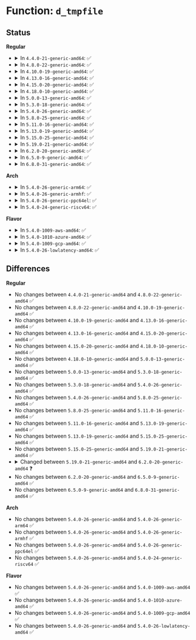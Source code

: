 # Function: <code>d_tmpfile</code>

## Status
<b>Regular</b>
<ul>
<li>
<details>
<summary>In <code>4.4.0-21-generic-amd64</code>: ✅</summary>

```c
void d_tmpfile(struct dentry * dentry, struct inode * inode)
```

```json
{
  "name": "d_tmpfile",
  "collision_type": "Unique Global",
  "inline_type": "No",
  "funcs": [
    {
      "addr": 18446744071581091024,
      "name": "d_tmpfile",
      "external": true,
      "loc": "fs/dcache.c:3348",
      "file": "fs/dcache.c",
      "inline": "seen, unknown",
      "caller_inline": [],
      "caller_func": [
        "mm/shmem.c:shmem_tmpfile",
        "fs/ext4/namei.c:ext4_tmpfile"
      ]
    }
  ],
  "symbols": [
    {
      "addr": 18446744071581091024,
      "name": "d_tmpfile",
      "section": ".text",
      "bind": "STB_GLOBAL",
      "size": 173
    }
  ]
}
```
</details>
</li>
<li>
<details>
<summary>In <code>4.8.0-22-generic-amd64</code>: ✅</summary>

```c
void d_tmpfile(struct dentry * dentry, struct inode * inode)
```

```json
{
  "name": "d_tmpfile",
  "collision_type": "Unique Global",
  "inline_type": "No",
  "funcs": [
    {
      "addr": 18446744071581250512,
      "name": "d_tmpfile",
      "external": true,
      "loc": "fs/dcache.c:3515",
      "file": "fs/dcache.c",
      "inline": "seen, unknown",
      "caller_inline": [],
      "caller_func": [
        "mm/shmem.c:shmem_tmpfile",
        "fs/ext4/namei.c:ext4_tmpfile"
      ]
    }
  ],
  "symbols": [
    {
      "addr": 18446744071581250512,
      "name": "d_tmpfile",
      "section": ".text",
      "bind": "STB_GLOBAL",
      "size": 173
    }
  ]
}
```
</details>
</li>
<li>
<details>
<summary>In <code>4.10.0-19-generic-amd64</code>: ✅</summary>

```c
void d_tmpfile(struct dentry * dentry, struct inode * inode)
```

```json
{
  "name": "d_tmpfile",
  "collision_type": "Unique Global",
  "inline_type": "No",
  "funcs": [
    {
      "addr": 18446744071581328304,
      "name": "d_tmpfile",
      "external": true,
      "loc": "fs/dcache.c:3525",
      "file": "fs/dcache.c",
      "inline": "seen, unknown",
      "caller_inline": [],
      "caller_func": [
        "mm/shmem.c:shmem_tmpfile",
        "fs/ext4/namei.c:ext4_tmpfile"
      ]
    }
  ],
  "symbols": [
    {
      "addr": 18446744071581328304,
      "name": "d_tmpfile",
      "section": ".text",
      "bind": "STB_GLOBAL",
      "size": 173
    }
  ]
}
```
</details>
</li>
<li>
<details>
<summary>In <code>4.13.0-16-generic-amd64</code>: ✅</summary>

```c
void d_tmpfile(struct dentry * dentry, struct inode * inode)
```

```json
{
  "name": "d_tmpfile",
  "collision_type": "Unique Global",
  "inline_type": "No",
  "funcs": [
    {
      "addr": 18446744071581383696,
      "name": "d_tmpfile",
      "external": true,
      "loc": "fs/dcache.c:3555",
      "file": "fs/dcache.c",
      "inline": "seen, unknown",
      "caller_inline": [],
      "caller_func": [
        "mm/shmem.c:shmem_tmpfile",
        "fs/ext4/namei.c:ext4_tmpfile"
      ]
    }
  ],
  "symbols": [
    {
      "addr": 18446744071581383696,
      "name": "d_tmpfile",
      "section": ".text",
      "bind": "STB_GLOBAL",
      "size": 173
    }
  ]
}
```
</details>
</li>
<li>
<details>
<summary>In <code>4.15.0-20-generic-amd64</code>: ✅</summary>

```c
void d_tmpfile(struct dentry * dentry, struct inode * inode)
```

```json
{
  "name": "d_tmpfile",
  "collision_type": "Unique Global",
  "inline_type": "No",
  "funcs": [
    {
      "addr": 18446744071581525152,
      "name": "d_tmpfile",
      "external": true,
      "loc": "fs/dcache.c:3567",
      "file": "fs/dcache.c",
      "inline": "seen, unknown",
      "caller_inline": [],
      "caller_func": [
        "mm/shmem.c:shmem_tmpfile",
        "fs/ext4/namei.c:ext4_tmpfile"
      ]
    }
  ],
  "symbols": [
    {
      "addr": 18446744071581525152,
      "name": "d_tmpfile",
      "section": ".text",
      "bind": "STB_GLOBAL",
      "size": 173
    }
  ]
}
```
</details>
</li>
<li>
<details>
<summary>In <code>4.18.0-10-generic-amd64</code>: ✅</summary>

```c
void d_tmpfile(struct dentry * dentry, struct inode * inode)
```

```json
{
  "name": "d_tmpfile",
  "collision_type": "Unique Global",
  "inline_type": "No",
  "funcs": [
    {
      "addr": 18446744071581683536,
      "name": "d_tmpfile",
      "external": true,
      "loc": "fs/dcache.c:3093",
      "file": "fs/dcache.c",
      "inline": "seen, unknown",
      "caller_inline": [],
      "caller_func": [
        "mm/shmem.c:shmem_tmpfile",
        "fs/ext4/namei.c:ext4_tmpfile"
      ]
    }
  ],
  "symbols": [
    {
      "addr": 18446744071581683536,
      "name": "d_tmpfile",
      "section": ".text",
      "bind": "STB_GLOBAL",
      "size": 170
    }
  ]
}
```
</details>
</li>
<li>
<details>
<summary>In <code>5.0.0-13-generic-amd64</code>: ✅</summary>

```c
void d_tmpfile(struct dentry * dentry, struct inode * inode)
```

```json
{
  "name": "d_tmpfile",
  "collision_type": "Unique Global",
  "inline_type": "No",
  "funcs": [
    {
      "addr": 18446744071581770352,
      "name": "d_tmpfile",
      "external": true,
      "loc": "fs/dcache.c:3047",
      "file": "fs/dcache.c",
      "inline": "seen, unknown",
      "caller_inline": [],
      "caller_func": [
        "mm/shmem.c:shmem_tmpfile",
        "fs/ext4/namei.c:ext4_tmpfile"
      ]
    }
  ],
  "symbols": [
    {
      "addr": 18446744071581770352,
      "name": "d_tmpfile",
      "section": ".text",
      "bind": "STB_GLOBAL",
      "size": 170
    }
  ]
}
```
</details>
</li>
<li>
<details>
<summary>In <code>5.3.0-18-generic-amd64</code>: ✅</summary>

```c
void d_tmpfile(struct dentry * dentry, struct inode * inode)
```

```json
{
  "name": "d_tmpfile",
  "collision_type": "Unique Global",
  "inline_type": "No",
  "funcs": [
    {
      "addr": 18446744071581887696,
      "name": "d_tmpfile",
      "external": true,
      "loc": "fs/dcache.c:3116",
      "file": "fs/dcache.c",
      "inline": "seen, unknown",
      "caller_inline": [],
      "caller_func": [
        "mm/shmem.c:shmem_tmpfile",
        "fs/ext4/namei.c:ext4_tmpfile"
      ]
    }
  ],
  "symbols": [
    {
      "addr": 18446744071581887696,
      "name": "d_tmpfile",
      "section": ".text",
      "bind": "STB_GLOBAL",
      "size": 180
    }
  ]
}
```
</details>
</li>
<li>
<details>
<summary>In <code>5.4.0-26-generic-amd64</code>: ✅</summary>

```c
void d_tmpfile(struct dentry * dentry, struct inode * inode)
```

```json
{
  "name": "d_tmpfile",
  "collision_type": "Unique Global",
  "inline_type": "No",
  "funcs": [
    {
      "addr": 18446744071581960400,
      "name": "d_tmpfile",
      "external": true,
      "loc": "fs/dcache.c:3116",
      "file": "fs/dcache.c",
      "inline": "seen, unknown",
      "caller_inline": [],
      "caller_func": [
        "mm/shmem.c:shmem_tmpfile",
        "fs/ext4/namei.c:ext4_tmpfile"
      ]
    }
  ],
  "symbols": [
    {
      "addr": 18446744071581960400,
      "name": "d_tmpfile",
      "section": ".text",
      "bind": "STB_GLOBAL",
      "size": 180
    }
  ]
}
```
</details>
</li>
<li>
<details>
<summary>In <code>5.8.0-25-generic-amd64</code>: ✅</summary>

```c
void d_tmpfile(struct dentry * dentry, struct inode * inode)
```

```json
{
  "name": "d_tmpfile",
  "collision_type": "Unique Global",
  "inline_type": "No",
  "funcs": [
    {
      "addr": 18446744071582193472,
      "name": "d_tmpfile",
      "external": true,
      "loc": "fs/dcache.c:3137",
      "file": "fs/dcache.c",
      "inline": "seen, unknown",
      "caller_inline": [],
      "caller_func": [
        "mm/shmem.c:shmem_tmpfile",
        "fs/ext4/namei.c:ext4_tmpfile",
        "fs/hugetlbfs/inode.c:hugetlbfs_tmpfile"
      ]
    }
  ],
  "symbols": [
    {
      "addr": 18446744071582193472,
      "name": "d_tmpfile",
      "section": ".text",
      "bind": "STB_GLOBAL",
      "size": 180
    }
  ]
}
```
</details>
</li>
<li>
<details>
<summary>In <code>5.11.0-16-generic-amd64</code>: ✅</summary>

```c
void d_tmpfile(struct dentry * dentry, struct inode * inode)
```

```json
{
  "name": "d_tmpfile",
  "collision_type": "Unique Global",
  "inline_type": "No",
  "funcs": [
    {
      "addr": 18446744071582240992,
      "name": "d_tmpfile",
      "external": true,
      "loc": "fs/dcache.c:3144",
      "file": "fs/dcache.c",
      "inline": "seen, unknown",
      "caller_inline": [],
      "caller_func": [
        "mm/shmem.c:shmem_tmpfile",
        "fs/ext4/namei.c:ext4_tmpfile",
        "fs/hugetlbfs/inode.c:hugetlbfs_tmpfile"
      ]
    }
  ],
  "symbols": [
    {
      "addr": 18446744071582240992,
      "name": "d_tmpfile",
      "section": ".text",
      "bind": "STB_GLOBAL",
      "size": 180
    }
  ]
}
```
</details>
</li>
<li>
<details>
<summary>In <code>5.13.0-19-generic-amd64</code>: ✅</summary>

```c
void d_tmpfile(struct dentry * dentry, struct inode * inode)
```

```json
{
  "name": "d_tmpfile",
  "collision_type": "Unique Global",
  "inline_type": "No",
  "funcs": [
    {
      "addr": 18446744071582266720,
      "name": "d_tmpfile",
      "external": true,
      "loc": "fs/dcache.c:3170",
      "file": "fs/dcache.c",
      "inline": "seen, unknown",
      "caller_inline": [],
      "caller_func": [
        "mm/shmem.c:shmem_tmpfile",
        "fs/ext4/namei.c:ext4_tmpfile",
        "fs/ramfs/inode.c:ramfs_tmpfile",
        "fs/hugetlbfs/inode.c:hugetlbfs_tmpfile"
      ]
    }
  ],
  "symbols": [
    {
      "addr": 18446744071582266720,
      "name": "d_tmpfile",
      "section": ".text",
      "bind": "STB_GLOBAL",
      "size": 180
    }
  ]
}
```
</details>
</li>
<li>
<details>
<summary>In <code>5.15.0-25-generic-amd64</code>: ✅</summary>

```c
void d_tmpfile(struct dentry * dentry, struct inode * inode)
```

```json
{
  "name": "d_tmpfile",
  "collision_type": "Unique Global",
  "inline_type": "No",
  "funcs": [
    {
      "addr": 18446744071582585088,
      "name": "d_tmpfile",
      "external": true,
      "loc": "fs/dcache.c:3172",
      "file": "fs/dcache.c",
      "inline": "seen, unknown",
      "caller_inline": [],
      "caller_func": [
        "mm/shmem.c:shmem_tmpfile",
        "fs/ext4/namei.c:ext4_tmpfile",
        "fs/ramfs/inode.c:ramfs_tmpfile",
        "fs/hugetlbfs/inode.c:hugetlbfs_tmpfile"
      ]
    }
  ],
  "symbols": [
    {
      "addr": 18446744071582585088,
      "name": "d_tmpfile",
      "section": ".text",
      "bind": "STB_GLOBAL",
      "size": 234
    }
  ]
}
```
</details>
</li>
<li>
<details>
<summary>In <code>5.19.0-21-generic-amd64</code>: ✅</summary>

```c
void d_tmpfile(struct dentry * dentry, struct inode * inode)
```

```json
{
  "name": "d_tmpfile",
  "collision_type": "Unique Global",
  "inline_type": "No",
  "funcs": [
    {
      "addr": 18446744071583115648,
      "name": "d_tmpfile",
      "external": true,
      "loc": "fs/dcache.c:3196",
      "file": "fs/dcache.c",
      "inline": "seen, unknown",
      "caller_inline": [],
      "caller_func": [
        "mm/shmem.c:shmem_tmpfile",
        "fs/ext4/namei.c:ext4_tmpfile",
        "fs/ramfs/inode.c:ramfs_tmpfile",
        "fs/hugetlbfs/inode.c:hugetlbfs_tmpfile"
      ]
    }
  ],
  "symbols": [
    {
      "addr": 18446744071583115648,
      "name": "d_tmpfile",
      "section": ".text",
      "bind": "STB_GLOBAL",
      "size": 230
    }
  ]
}
```
</details>
</li>
<li>
<details>
<summary>In <code>6.2.0-20-generic-amd64</code>: ✅</summary>

```c
void d_tmpfile(struct file * file, struct inode * inode)
```

```json
{
  "name": "d_tmpfile",
  "collision_type": "Unique Global",
  "inline_type": "No",
  "funcs": [
    {
      "addr": 18446744071583685904,
      "name": "d_tmpfile",
      "external": true,
      "loc": "fs/dcache.c:3252",
      "file": "fs/dcache.c",
      "inline": "seen, unknown",
      "caller_inline": [],
      "caller_func": [
        "mm/shmem.c:shmem_tmpfile",
        "fs/ext4/namei.c:ext4_tmpfile",
        "fs/ramfs/inode.c:ramfs_tmpfile",
        "fs/hugetlbfs/inode.c:hugetlbfs_tmpfile"
      ]
    }
  ],
  "symbols": [
    {
      "addr": 18446744071583685904,
      "name": "d_tmpfile",
      "section": ".text",
      "bind": "STB_GLOBAL",
      "size": 231
    }
  ]
}
```
</details>
</li>
<li>
<details>
<summary>In <code>6.5.0-9-generic-amd64</code>: ✅</summary>

```c
void d_tmpfile(struct file * file, struct inode * inode)
```

```json
{
  "name": "d_tmpfile",
  "collision_type": "Unique Global",
  "inline_type": "No",
  "funcs": [
    {
      "addr": 18446744071583903792,
      "name": "d_tmpfile",
      "external": true,
      "loc": "fs/dcache.c:3252",
      "file": "fs/dcache.c",
      "inline": "seen, unknown",
      "caller_inline": [],
      "caller_func": [
        "mm/shmem.c:shmem_tmpfile",
        "fs/ext4/namei.c:ext4_tmpfile",
        "fs/ramfs/inode.c:ramfs_tmpfile",
        "fs/hugetlbfs/inode.c:hugetlbfs_tmpfile"
      ]
    }
  ],
  "symbols": [
    {
      "addr": 18446744071583903792,
      "name": "d_tmpfile",
      "section": ".text",
      "bind": "STB_GLOBAL",
      "size": 234
    }
  ]
}
```
</details>
</li>
<li>
<details>
<summary>In <code>6.8.0-31-generic-amd64</code>: ✅</summary>

```c
void d_tmpfile(struct file * file, struct inode * inode)
```

```json
{
  "name": "d_tmpfile",
  "collision_type": "Unique Global",
  "inline_type": "No",
  "funcs": [
    {
      "addr": 18446744071584110448,
      "name": "d_tmpfile",
      "external": true,
      "loc": "fs/dcache.c:3093",
      "file": "fs/dcache.c",
      "inline": "seen, unknown",
      "caller_inline": [],
      "caller_func": [
        "mm/shmem.c:shmem_tmpfile",
        "fs/ext4/namei.c:ext4_tmpfile",
        "fs/ramfs/inode.c:ramfs_tmpfile",
        "fs/hugetlbfs/inode.c:hugetlbfs_tmpfile"
      ]
    }
  ],
  "symbols": [
    {
      "addr": 18446744071584110448,
      "name": "d_tmpfile",
      "section": ".text",
      "bind": "STB_GLOBAL",
      "size": 136
    }
  ]
}
```
</details>
</li>
</ul>
<b>Arch</b>
<ul>
<li>
<details>
<summary>In <code>5.4.0-26-generic-arm64</code>: ✅</summary>

```c
void d_tmpfile(struct dentry * dentry, struct inode * inode)
```

```json
{
  "name": "d_tmpfile",
  "collision_type": "Unique Global",
  "inline_type": "No",
  "funcs": [
    {
      "addr": 18446603336493461512,
      "name": "d_tmpfile",
      "external": true,
      "loc": "fs/dcache.c:3116",
      "file": "fs/dcache.c",
      "inline": "seen, unknown",
      "caller_inline": [],
      "caller_func": [
        "mm/shmem.c:shmem_tmpfile",
        "fs/ext4/namei.c:ext4_tmpfile"
      ]
    }
  ],
  "symbols": [
    {
      "addr": 18446603336493461512,
      "name": "d_tmpfile",
      "section": ".text",
      "bind": "STB_GLOBAL",
      "size": 332
    }
  ]
}
```
</details>
</li>
<li>
<details>
<summary>In <code>5.4.0-26-generic-armhf</code>: ✅</summary>

```c
void d_tmpfile(struct dentry * dentry, struct inode * inode)
```

```json
{
  "name": "d_tmpfile",
  "collision_type": "Unique Global",
  "inline_type": "No",
  "funcs": [
    {
      "addr": 3227026856,
      "name": "d_tmpfile",
      "external": true,
      "loc": "fs/dcache.c:3116",
      "file": "fs/dcache.c",
      "inline": "seen, unknown",
      "caller_inline": [],
      "caller_func": [
        "mm/shmem.c:shmem_tmpfile",
        "fs/ext4/namei.c:ext4_tmpfile"
      ]
    }
  ],
  "symbols": [
    {
      "addr": 3227026856,
      "name": "d_tmpfile",
      "section": ".text",
      "bind": "STB_GLOBAL",
      "size": 216
    }
  ]
}
```
</details>
</li>
<li>
<details>
<summary>In <code>5.4.0-26-generic-ppc64el</code>: ✅</summary>

```c
void d_tmpfile(struct dentry * dentry, struct inode * inode)
```

```json
{
  "name": "d_tmpfile",
  "collision_type": "Unique Global",
  "inline_type": "No",
  "funcs": [
    {
      "addr": 13835058055287018704,
      "name": "d_tmpfile",
      "external": true,
      "loc": "fs/dcache.c:3116",
      "file": "fs/dcache.c",
      "inline": "seen, unknown",
      "caller_inline": [],
      "caller_func": [
        "mm/shmem.c:shmem_tmpfile",
        "fs/ext4/namei.c:ext4_tmpfile"
      ]
    }
  ],
  "symbols": [
    {
      "addr": 13835058055287018704,
      "name": "d_tmpfile",
      "section": ".text",
      "bind": "STB_GLOBAL",
      "size": 412
    }
  ]
}
```
</details>
</li>
<li>
<details>
<summary>In <code>5.4.0-24-generic-riscv64</code>: ✅</summary>

```c
void d_tmpfile(struct dentry * dentry, struct inode * inode)
```

```json
{
  "name": "d_tmpfile",
  "collision_type": "Unique Global",
  "inline_type": "No",
  "funcs": [
    {
      "addr": 18446743936273141990,
      "name": "d_tmpfile",
      "external": true,
      "loc": "fs/dcache.c:3116",
      "file": "fs/dcache.c",
      "inline": "seen, unknown",
      "caller_inline": [],
      "caller_func": [
        "mm/shmem.c:shmem_tmpfile",
        "fs/ext4/namei.c:ext4_tmpfile"
      ]
    }
  ],
  "symbols": [
    {
      "addr": 18446743936273141990,
      "name": "d_tmpfile",
      "section": ".text",
      "bind": "STB_GLOBAL",
      "size": 264
    }
  ]
}
```
</details>
</li>
</ul>
<b>Flavor</b>
<ul>
<li>
<details>
<summary>In <code>5.4.0-1009-aws-amd64</code>: ✅</summary>

```c
void d_tmpfile(struct dentry * dentry, struct inode * inode)
```

```json
{
  "name": "d_tmpfile",
  "collision_type": "Unique Global",
  "inline_type": "No",
  "funcs": [
    {
      "addr": 18446744071581929136,
      "name": "d_tmpfile",
      "external": true,
      "loc": "fs/dcache.c:3116",
      "file": "fs/dcache.c",
      "inline": "seen, unknown",
      "caller_inline": [],
      "caller_func": [
        "mm/shmem.c:shmem_tmpfile",
        "fs/ext4/namei.c:ext4_tmpfile"
      ]
    }
  ],
  "symbols": [
    {
      "addr": 18446744071581929136,
      "name": "d_tmpfile",
      "section": ".text",
      "bind": "STB_GLOBAL",
      "size": 180
    }
  ]
}
```
</details>
</li>
<li>
<details>
<summary>In <code>5.4.0-1010-azure-amd64</code>: ✅</summary>

```c
void d_tmpfile(struct dentry * dentry, struct inode * inode)
```

```json
{
  "name": "d_tmpfile",
  "collision_type": "Unique Global",
  "inline_type": "No",
  "funcs": [
    {
      "addr": 18446744071581866720,
      "name": "d_tmpfile",
      "external": true,
      "loc": "fs/dcache.c:3116",
      "file": "fs/dcache.c",
      "inline": "seen, unknown",
      "caller_inline": [],
      "caller_func": [
        "mm/shmem.c:shmem_tmpfile",
        "fs/ext4/namei.c:ext4_tmpfile"
      ]
    }
  ],
  "symbols": [
    {
      "addr": 18446744071581866720,
      "name": "d_tmpfile",
      "section": ".text",
      "bind": "STB_GLOBAL",
      "size": 180
    }
  ]
}
```
</details>
</li>
<li>
<details>
<summary>In <code>5.4.0-1009-gcp-amd64</code>: ✅</summary>

```c
void d_tmpfile(struct dentry * dentry, struct inode * inode)
```

```json
{
  "name": "d_tmpfile",
  "collision_type": "Unique Global",
  "inline_type": "No",
  "funcs": [
    {
      "addr": 18446744071581920448,
      "name": "d_tmpfile",
      "external": true,
      "loc": "fs/dcache.c:3116",
      "file": "fs/dcache.c",
      "inline": "seen, unknown",
      "caller_inline": [],
      "caller_func": [
        "mm/shmem.c:shmem_tmpfile",
        "fs/ext4/namei.c:ext4_tmpfile"
      ]
    }
  ],
  "symbols": [
    {
      "addr": 18446744071581920448,
      "name": "d_tmpfile",
      "section": ".text",
      "bind": "STB_GLOBAL",
      "size": 180
    }
  ]
}
```
</details>
</li>
<li>
<details>
<summary>In <code>5.4.0-26-lowlatency-amd64</code>: ✅</summary>

```c
void d_tmpfile(struct dentry * dentry, struct inode * inode)
```

```json
{
  "name": "d_tmpfile",
  "collision_type": "Unique Global",
  "inline_type": "No",
  "funcs": [
    {
      "addr": 18446744071581990432,
      "name": "d_tmpfile",
      "external": true,
      "loc": "fs/dcache.c:3116",
      "file": "fs/dcache.c",
      "inline": "seen, unknown",
      "caller_inline": [],
      "caller_func": [
        "mm/shmem.c:shmem_tmpfile",
        "fs/ext4/namei.c:ext4_tmpfile"
      ]
    }
  ],
  "symbols": [
    {
      "addr": 18446744071581990432,
      "name": "d_tmpfile",
      "section": ".text",
      "bind": "STB_GLOBAL",
      "size": 176
    }
  ]
}
```
</details>
</li>
</ul>

## Differences
<b>Regular</b>
<ul>
<li>
No changes between <code>4.4.0-21-generic-amd64</code> and <code>4.8.0-22-generic-amd64</code> ✅
</li>
<li>
No changes between <code>4.8.0-22-generic-amd64</code> and <code>4.10.0-19-generic-amd64</code> ✅
</li>
<li>
No changes between <code>4.10.0-19-generic-amd64</code> and <code>4.13.0-16-generic-amd64</code> ✅
</li>
<li>
No changes between <code>4.13.0-16-generic-amd64</code> and <code>4.15.0-20-generic-amd64</code> ✅
</li>
<li>
No changes between <code>4.15.0-20-generic-amd64</code> and <code>4.18.0-10-generic-amd64</code> ✅
</li>
<li>
No changes between <code>4.18.0-10-generic-amd64</code> and <code>5.0.0-13-generic-amd64</code> ✅
</li>
<li>
No changes between <code>5.0.0-13-generic-amd64</code> and <code>5.3.0-18-generic-amd64</code> ✅
</li>
<li>
No changes between <code>5.3.0-18-generic-amd64</code> and <code>5.4.0-26-generic-amd64</code> ✅
</li>
<li>
No changes between <code>5.4.0-26-generic-amd64</code> and <code>5.8.0-25-generic-amd64</code> ✅
</li>
<li>
No changes between <code>5.8.0-25-generic-amd64</code> and <code>5.11.0-16-generic-amd64</code> ✅
</li>
<li>
No changes between <code>5.11.0-16-generic-amd64</code> and <code>5.13.0-19-generic-amd64</code> ✅
</li>
<li>
No changes between <code>5.13.0-19-generic-amd64</code> and <code>5.15.0-25-generic-amd64</code> ✅
</li>
<li>
No changes between <code>5.15.0-25-generic-amd64</code> and <code>5.19.0-21-generic-amd64</code> ✅
</li>
<li>
<details>
<summary>Changed between <code>5.19.0-21-generic-amd64</code> and <code>6.2.0-20-generic-amd64</code> ❓</summary>
<ul>
<li>
<b>Param added. </b>
<code>struct file * file</code>
</li>
<li>
<b>Param removed. </b>
<code>struct dentry * dentry</code>
</li>
</ul>
</details>
</li>
<li>
No changes between <code>6.2.0-20-generic-amd64</code> and <code>6.5.0-9-generic-amd64</code> ✅
</li>
<li>
No changes between <code>6.5.0-9-generic-amd64</code> and <code>6.8.0-31-generic-amd64</code> ✅
</li>
</ul>
<b>Arch</b>
<ul>
<li>
No changes between <code>5.4.0-26-generic-amd64</code> and <code>5.4.0-26-generic-arm64</code> ✅
</li>
<li>
No changes between <code>5.4.0-26-generic-amd64</code> and <code>5.4.0-26-generic-armhf</code> ✅
</li>
<li>
No changes between <code>5.4.0-26-generic-amd64</code> and <code>5.4.0-26-generic-ppc64el</code> ✅
</li>
<li>
No changes between <code>5.4.0-26-generic-amd64</code> and <code>5.4.0-24-generic-riscv64</code> ✅
</li>
</ul>
<b>Flavor</b>
<ul>
<li>
No changes between <code>5.4.0-26-generic-amd64</code> and <code>5.4.0-1009-aws-amd64</code> ✅
</li>
<li>
No changes between <code>5.4.0-26-generic-amd64</code> and <code>5.4.0-1010-azure-amd64</code> ✅
</li>
<li>
No changes between <code>5.4.0-26-generic-amd64</code> and <code>5.4.0-1009-gcp-amd64</code> ✅
</li>
<li>
No changes between <code>5.4.0-26-generic-amd64</code> and <code>5.4.0-26-lowlatency-amd64</code> ✅
</li>
</ul>
